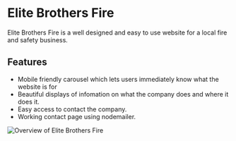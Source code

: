 <h1>Elite Brothers Fire</h1> 
<p>Elite Brothers Fire is a well designed and easy to use website for a local fire and safety business.</p> 
<h2>Features</h2> 
<ul> 
  <li>Mobile friendly carousel which lets users immediately know what the website is for</li> 
  <li>Beautiful displays of infomation on what the company does and where it does it.</li> 
  <li>Easy access to contact the company.</li> 
  <li>Working contact page using nodemailer.</li> 
</ul>



![Overview of Elite Brothers Fire](![EliteBrothersFireShowcase](https://github.com/user-attachments/assets/05bec485-50ef-4d55-afe5-90eb821b3562))
